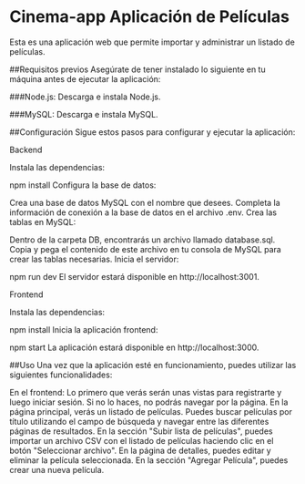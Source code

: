 # Cinema-app Aplicación de Películas
Esta es una aplicación web que permite importar y administrar un listado de películas.

##Requisitos previos
Asegúrate de tener instalado lo siguiente en tu máquina antes de ejecutar la aplicación:

###Node.js: Descarga e instala Node.js.

###MySQL: Descarga e instala MySQL.

##Configuración
Sigue estos pasos para configurar y ejecutar la aplicación:

Backend

Instala las dependencias:

npm install
Configura la base de datos:

Crea una base de datos MySQL con el nombre que desees.
Completa la información de conexión a la base de datos en el archivo .env.
Crea las tablas en MySQL:

Dentro de la carpeta DB, encontrarás un archivo llamado database.sql. Copia y pega el contenido de este archivo en tu consola de MySQL para crear las tablas necesarias.
Inicia el servidor:

npm run dev
El servidor estará disponible en http://localhost:3001.

Frontend

Instala las dependencias:

npm install
Inicia la aplicación frontend:

npm start
La aplicación estará disponible en http://localhost:3000.

##Uso
Una vez que la aplicación esté en funcionamiento, puedes utilizar las siguientes funcionalidades:

En el frontend:
Lo primero que verás serán unas vistas para registrarte y luego iniciar sesión. Si no lo haces, no podrás navegar por la página.
En la página principal, verás un listado de películas. Puedes buscar películas por título utilizando el campo de búsqueda y navegar entre las diferentes páginas de resultados.
En la sección "Subir lista de películas", puedes importar un archivo CSV con el listado de películas haciendo clic en el botón "Seleccionar archivo".
En la página de detalles, puedes editar y eliminar la película seleccionada.
En la sección "Agregar Película", puedes crear una nueva película.



